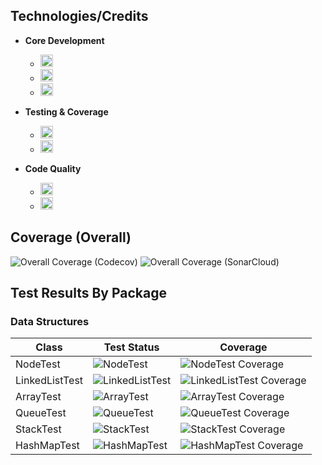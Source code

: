 ## Technologies/Credits
- **Core Development**
  - <img src="https://img.shields.io/badge/Java-21-blue?style=flat&logo=openjdk&logoColor=white" height="20">
  - <img src="https://img.shields.io/badge/Maven-3.9%2B-red?style=flat&logo=apachemaven&logoColor=white" height="20">
  - <img src="https://img.shields.io/badge/IntelliJ-2024.3-blueviolet?style=flat&logo=intellijidea&logoColor=white" height="20">

- **Testing & Coverage**
  - <img src="https://img.shields.io/badge/JUnit-5.10.3-green?style=flat&logo=junit5&logoColor=white" height="20">
  - <img src="https://img.shields.io/badge/JaCoCo-0.8.12-yellow?style=flat&logo=openjdk&logoColor=white" height="20">

- **Code Quality**
  - <img src="https://img.shields.io/badge/SonarCloud-Integrated-orange?style=flat&logo=sonarqubecloud&logoColor=white" height="20">
  - <img src="https://img.shields.io/badge/Codecov-Integrated-purple?style=flat&logo=codecov&logoColor=white" height="20">

## Coverage (Overall)
![Overall Coverage (Codecov)](https://codecov.io/gh/LearningRiven/AlgorithmPractice/branch/main/graph/badge.svg)
![Overall Coverage (SonarCloud)](https://sonarcloud.io/api/project_badges/measure?project=LearningRiven_AlgorithmPractice&metric=coverage)

## Test Results By Package
<h3>Data Structures</h3>

| Class         | Test Status                                                                                                                                                                                                | Coverage                                                                                                                                                                                          |
|---------------|------------------------------------------------------------------------------------------------------------------------------------------------------------------------------------------------------------|---------------------------------------------------------------------------------------------------------------------------------------------------------------------------------------------------|
| NodeTest      | ![NodeTest](https://img.shields.io/endpoint?url=https://raw.githubusercontent.com/LearningRiven/AlgorithmPractice/ci-stats/test-badges/NodeTest.json&logo=junit5&label=Tests%20Passing&labelColor=gray)            | ![NodeTest Coverage](https://codecov.io/gh/LearningRiven/AlgorithmPractice/branch/main/graphs/badge.svg?file=src/main/java/org/algomonster/datastructures/node/Node.java)           |
| LinkedListTest | ![LinkedListTest](https://img.shields.io/endpoint?url=https://raw.githubusercontent.com/LearningRiven/AlgorithmPractice/ci-stats/test-badges/LinkedListTest.json&logo=junit5&label=Tests%20Passing&labelColor=gray) | ![LinkedListTest Coverage](https://codecov.io/gh/LearningRiven/AlgorithmPractice/branch/main/graphs/badge.svg?file=src/main/java/org/algomonster/datastructures/linkedlist/LinkedList.java) |
| ArrayTest     | ![ArrayTest](https://img.shields.io/endpoint?url=https%3A%2F%2Fraw.githubusercontent.com%2FLearningRiven%2FAlgorithmPractice%2Fci-stats%2Ftest-badges%2FArrayTest.json&logo=junit5&label=Tests%20Passing&labelColor=gray)          | ![ArrayTest Coverage](https://codecov.io/gh/LearningRiven/AlgorithmPractice/branch/main/graphs/badge.svg?file=src/main/java/org/algomonster/datastructures/array/Array.java)       |
| QueueTest     | ![QueueTest](https://img.shields.io/endpoint?url=https://raw.githubusercontent.com/LearningRiven/AlgorithmPractice/ci-stats/test-badges/QueueTest.json&logo=junit5&label=Tests%20Passing&labelColor=gray)          | ![QueueTest Coverage](https://codecov.io/gh/LearningRiven/AlgorithmPractice/branch/main/graphs/badge.svg?file=src/main/java/org/algomonster/datastructures/queue/Queue.java)         |
| StackTest     | ![StackTest](https://img.shields.io/endpoint?url=https://raw.githubusercontent.com/LearningRiven/AlgorithmPractice/ci-stats/test-badges/StackTest.json&logo=junit5&label=Tests%20Passing&labelColor=gray)          | ![StackTest Coverage](https://codecov.io/gh/LearningRiven/AlgorithmPractice/branch/main/graphs/badge.svg?file=src/main/java/org/algomonster/datastructures/stack/Stack.java)         |
| HashMapTest   | ![HashMapTest](https://img.shields.io/endpoint?url=https://raw.githubusercontent.com/LearningRiven/AlgorithmPractice/ci-stats/test-badges/HashMapTest.json&logo=junit5&label=Tests%20Passing&labelColor=gray)      | ![HashMapTest Coverage](https://codecov.io/gh/LearningRiven/AlgorithmPractice/branch/main/graphs/badge.svg?file=src/main/java/org/algomonster/datastructures/hashmap/HashMap.java) |
